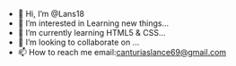 - 👋 Hi, I’m @Lans18
- 👀 I’m interested in Learning new things...
- 🌱 I’m currently learning HTML5 & CSS...
- 💞️ I’m looking to collaborate on ...
- 📫 How to reach me email:canturiaslance69@gmail.com

<!---
Lans18/Lans18 is a ✨ special ✨ repository because its `README.md` (this file) appears on your GitHub profile.
You can click the Preview link to take a look at your changes.
--->
